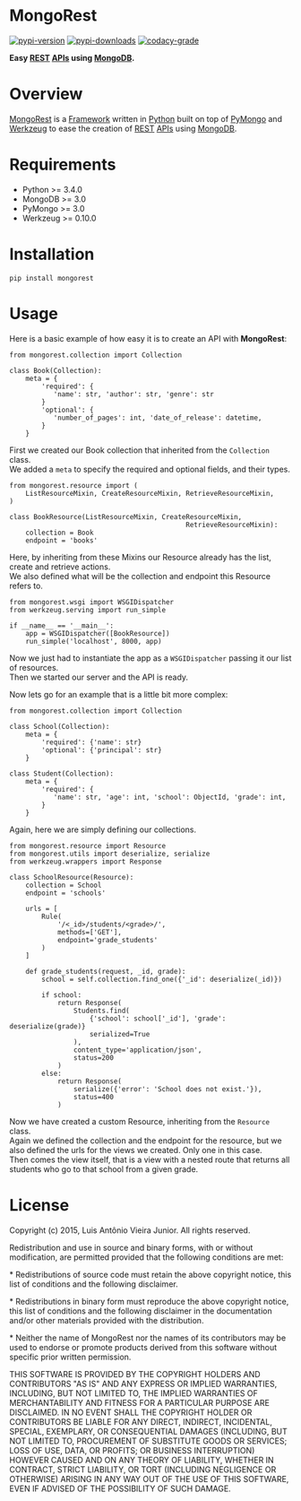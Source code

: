 # MongoRest

[![pypi-version]][pypi] [![pypi-downloads]][pypi] [![codacy-grade]][codacy]

**Easy [REST][rest] [APIs][api] using [MongoDB][mongodb].**


# Overview

[MongoRest][mongorest] is a [Framework][framework] written in [Python][python] built on top of [PyMongo][pymongo] and [Werkzeug][werkzeug] to ease the creation of [REST][rest] [APIs][api] using [MongoDB][mongodb].


# Requirements

* Python >= 3.4.0
* MongoDB >= 3.0
* PyMongo >= 3.0
* Werkzeug >= 0.10.0


# Installation

    pip install mongorest
    
    
# Usage

Here is a basic example of how easy it is to create an API with **MongoRest**:


    from mongorest.collection import Collection

    class Book(Collection):
        meta = {
            'required': {
               'name': str, 'author': str, 'genre': str
            }
            'optional': {
               'number_of_pages': int, 'date_of_release': datetime,
            }
        }

First we created our Book collection that inherited from the `Collection` class. <br />
We added a `meta` to specify the required and optional fields, and their types. <br />


    from mongorest.resource import (
        ListResourceMixin, CreateResourceMixin, RetrieveResourceMixin,
    )

    class BookResource(ListResourceMixin, CreateResourceMixin, 
                                                RetrieveResourceMixin):
        collection = Book
        endpoint = 'books'
        
Here, by inheriting from these Mixins our Resource already has the list, create and retrieve actions. <br />
We also defined what will be the collection and endpoint this Resource refers to. <br />

        
    from mongorest.wsgi import WSGIDispatcher
    from werkzeug.serving import run_simple

    if __name__ == '__main__':
        app = WSGIDispatcher([BookResource])
        run_simple('localhost', 8000, app)
    
Now we just had to instantiate the app as a `WSGIDispatcher` passing it our list of resources. <br />
Then we started our server and the API is ready. <br />


Now lets go for an example that is a little bit more complex:

    from mongorest.collection import Collection
    
    class School(Collection):
        meta = {
            'required': {'name': str}
            'optional': {'principal': str}
        }
        
    class Student(Collection):
        meta = {
            'required': {
               'name': str, 'age': int, 'school': ObjectId, 'grade': int,
            }
        }
        
Again, here we are simply defining our collections. <br />


    from mongorest.resource import Resource
    from mongorest.utils import deserialize, serialize
    from werkzeug.wrappers import Response
    
    class SchoolResource(Resource):
        collection = School
        endpoint = 'schools'
        
        urls = [
            Rule(
                '/<_id>/students/<grade>/',
                methods=['GET'],
                endpoint='grade_students'
            )
        ]
        
        def grade_students(request, _id, grade):
            school = self.collection.find_one({'_id': deserialize(_id)})
            
            if school:
                return Response(
                    Students.find(
                        {'school': school['_id'], 'grade': deserialize(grade)}
                        serialized=True
                    ),
                    content_type='application/json',
                    status=200
                )
            else:
                return Response(
                    serialize({'error': 'School does not exist.'}),
                    status=400
                )
                
Now we have created a custom Resource, inheriting from the `Resource` class. <br />
Again we defined the collection and the endpoint for the resource, but we also defined the urls for the views we created. Only one in this case. <br />
Then comes the view itself, that is a view with a nested route that returns all students who go to that school from a given grade.

    
# License

Copyright (c) 2015, Luis Antônio Vieira Junior.
All rights reserved.

Redistribution and use in source and binary forms, with or without
modification, are permitted provided that the following conditions are met:

\*  Redistributions of source code must retain the above copyright notice, this
    list of conditions and the following disclaimer.

\*  Redistributions in binary form must reproduce the above copyright notice,
    this list of conditions and the following disclaimer in the documentation
    and/or other materials provided with the distribution.

\*  Neither the name of MongoRest nor the names of its
    contributors may be used to endorse or promote products derived from
    this software without specific prior written permission.

THIS SOFTWARE IS PROVIDED BY THE COPYRIGHT HOLDERS AND CONTRIBUTORS "AS IS"
AND ANY EXPRESS OR IMPLIED WARRANTIES, INCLUDING, BUT NOT LIMITED TO, THE
IMPLIED WARRANTIES OF MERCHANTABILITY AND FITNESS FOR A PARTICULAR PURPOSE ARE
DISCLAIMED. IN NO EVENT SHALL THE COPYRIGHT HOLDER OR CONTRIBUTORS BE LIABLE
FOR ANY DIRECT, INDIRECT, INCIDENTAL, SPECIAL, EXEMPLARY, OR CONSEQUENTIAL
DAMAGES (INCLUDING, BUT NOT LIMITED TO, PROCUREMENT OF SUBSTITUTE GOODS OR
SERVICES; LOSS OF USE, DATA, OR PROFITS; OR BUSINESS INTERRUPTION) HOWEVER
CAUSED AND ON ANY THEORY OF LIABILITY, WHETHER IN CONTRACT, STRICT LIABILITY,
OR TORT (INCLUDING NEGLIGENCE OR OTHERWISE) ARISING IN ANY WAY OUT OF THE USE
OF THIS SOFTWARE, EVEN IF ADVISED OF THE POSSIBILITY OF SUCH DAMAGE.

[pypi-version]: https://img.shields.io/pypi/v/MongoRest.svg
[pypi-downloads]: https://img.shields.io/pypi/dm/MongoRest.svg
[pypi]: https://pypi.python.org/pypi/mongorest

[codacy-grade]: https://www.codacy.com/project/badge/de84ced5bfa241b3a1a64f73146a03e3
[codacy]: https://www.codacy.com/app/lvieira/mongorest

[rest]: https://en.wikipedia.org/wiki/Rest
[api]: https://en.wikipedia.org/wiki/Application_programming_interface
[mongodb]: https://www.mongodb.org/

[mongorest]: https://github.com/lvieirajr/mongorest/
[framework]: https://en.wikipedia.org/wiki/Software_framework
[python]: https://www.python.org/
[pymongo]: https://github.com/mongodb/mongo-python-driver/ 
[werkzeug]: http://werkzeug.pocoo.org/
